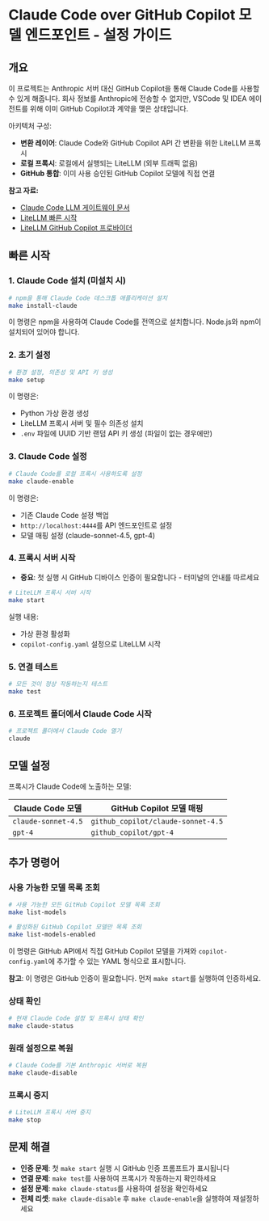 # Claude Code over GitHub Copilot 모델 엔드포인트 - 설정 가이드

## 개요

이 프로젝트는 Anthropic 서버 대신 GitHub Copilot을 통해 Claude Code를 사용할 수 있게 해줍니다.
회사 정보를 Anthropic에 전송할 수 없지만, VSCode 및 IDEA 에이전트를 위해 이미 GitHub Copilot과 계약을 맺은 상태입니다.

아키텍처 구성:
- **변환 레이어**: Claude Code와 GitHub Copilot API 간 변환을 위한 LiteLLM 프록시
- **로컬 프록시**: 로컬에서 실행되는 LiteLLM (외부 트래픽 없음)
- **GitHub 통합**: 이미 사용 승인된 GitHub Copilot 모델에 직접 연결

**참고 자료:**
- [Claude Code LLM 게이트웨이 문서](https://docs.anthropic.com/en/docs/claude-code/llm-gateway)
- [LiteLLM 빠른 시작](https://docs.litellm.ai/#quick-start-proxy---cli)
- [LiteLLM GitHub Copilot 프로바이더](https://docs.litellm.ai/docs/providers/github_copilot)

## 빠른 시작

### 1. Claude Code 설치 (미설치 시)
```bash
# npm을 통해 Claude Code 데스크톱 애플리케이션 설치
make install-claude
```

이 명령은 npm을 사용하여 Claude Code를 전역으로 설치합니다. Node.js와 npm이 설치되어 있어야 합니다.

### 2. 초기 설정
```bash
# 환경 설정, 의존성 및 API 키 생성
make setup
```

이 명령은:
- Python 가상 환경 생성
- LiteLLM 프록시 서버 및 필수 의존성 설치
- `.env` 파일에 UUID 기반 랜덤 API 키 생성 (파일이 없는 경우에만)

### 3. Claude Code 설정
```bash
# Claude Code를 로컬 프록시 사용하도록 설정
make claude-enable
```

이 명령은:
- 기존 Claude Code 설정 백업
- `http://localhost:4444`를 API 엔드포인트로 설정
- 모델 매핑 설정 (claude-sonnet-4.5, gpt-4)

### 4. 프록시 서버 시작
- **중요**: 첫 실행 시 GitHub 디바이스 인증이 필요합니다 - 터미널의 안내를 따르세요
```bash
# LiteLLM 프록시 서버 시작
make start
```

실행 내용:
- 가상 환경 활성화
- `copilot-config.yaml` 설정으로 LiteLLM 시작

### 5. 연결 테스트
```bash
# 모든 것이 정상 작동하는지 테스트
make test
```

### 6. 프로젝트 폴더에서 Claude Code 시작

```bash
# 프로젝트 폴더에서 Claude Code 열기
claude
```

## 모델 설정

프록시가 Claude Code에 노출하는 모델:

| Claude Code 모델 | GitHub Copilot 모델 매핑         |
|-------------------|----------------------------------|
| `claude-sonnet-4.5` | `github_copilot/claude-sonnet-4.5` |
| `gpt-4`         | `github_copilot/gpt-4`         |

## 추가 명령어

### 사용 가능한 모델 목록 조회
```bash
# 사용 가능한 모든 GitHub Copilot 모델 목록 조회
make list-models

# 활성화된 GitHub Copilot 모델만 목록 조회
make list-models-enabled
```

이 명령은 GitHub API에서 직접 GitHub Copilot 모델을 가져와 `copilot-config.yaml`에 추가할 수 있는 YAML 형식으로 표시합니다.

**참고**: 이 명령은 GitHub 인증이 필요합니다. 먼저 `make start`를 실행하여 인증하세요.

### 상태 확인
```bash
# 현재 Claude Code 설정 및 프록시 상태 확인
make claude-status
```

### 원래 설정으로 복원
```bash
# Claude Code를 기본 Anthropic 서버로 복원
make claude-disable
```

### 프록시 중지
```bash
# LiteLLM 프록시 서버 중지
make stop
```

## 문제 해결

- **인증 문제**: 첫 `make start` 실행 시 GitHub 인증 프롬프트가 표시됩니다
- **연결 문제**: `make test`를 사용하여 프록시가 작동하는지 확인하세요
- **설정 문제**: `make claude-status`를 사용하여 설정을 확인하세요
- **전체 리셋**: `make claude-disable` 후 `make claude-enable`을 실행하여 재설정하세요
